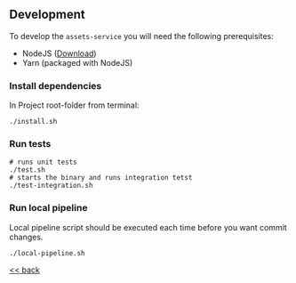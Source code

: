 ## Development
To develop the `assets-service` you will need the following prerequisites:

- NodeJS ([Download](https://nodejs.org/en/download/))
- Yarn (packaged with NodeJS)

### Install dependencies

In Project root-folder from terminal:

```
./install.sh
```

### Run tests
```
# runs unit tests
./test.sh
# starts the binary and runs integration tetst
./test-integration.sh
```

### Run local pipeline
Local pipeline script should be executed each time before you want commit changes. 
```
./local-pipeline.sh
```


[<< back](../README.md)
